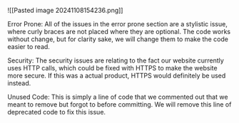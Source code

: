 

![[Pasted image 20241108154236.png]]

Error Prone:
All of the issues in the error prone section are a stylistic issue, where curly braces are not placed where they are optional. The code works without change, but for clarity sake, we will change them to make the code easier to read.

Security:
The security issues are relating to the fact our website currently uses HTTP calls, which could be fixed with HTTPS to make the website more secure. If this was a actual product, HTTPS would definitely be used instead.

Unused Code:
This is simply a line of code that we commented out that we meant to remove but forgot to before committing. We will remove this line of deprecated code to fix this issue.


